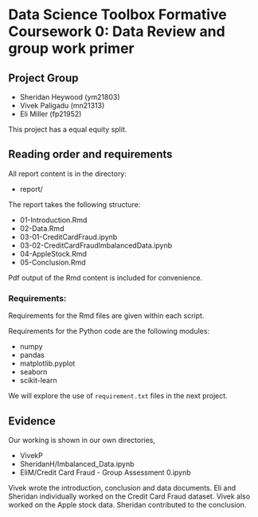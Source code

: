 # Data Science Toolbox Formative Coursework 0: Data Review and group work primer

## Project Group

- Sheridan Heywood (ym21803)
- Vivek Paligadu (mn21313)
- Eli Miller (fp21952)

This project has a equal equity split.

## Reading order and requirements

All report content is in the directory:

* report/

The report takes the following structure:

* 01-Introduction.Rmd
* 02-Data.Rmd
* 03-01-CreditCardFraud.ipynb
* 03-02-CreditCardFraudImbalancedData.ipynb
* 04-AppleStock.Rmd
* 05-Conclusion.Rmd

Pdf output of the Rmd content is included for convenience.

### Requirements:

Requirements for the Rmd files are given within each script.

Requirements for the Python code are the following modules:

* numpy
* pandas
* matplotlib.pyplot
* seaborn
* scikit-learn

We will explore the use of `requirement.txt` files in the next project.

## Evidence

Our working is shown in our own directories,

* VivekP
* SheridanH/Imbalanced_Data.ipynb
* EliM/Credit Card Fraud - Group Assessment 0.ipynb

Vivek wrote the introduction, conclusion and data documents. Eli and Sheridan individually worked on the Credit Card Fraud dataset. Vivek also worked on the Apple stock data. Sheridan contributed to the conclusion.

